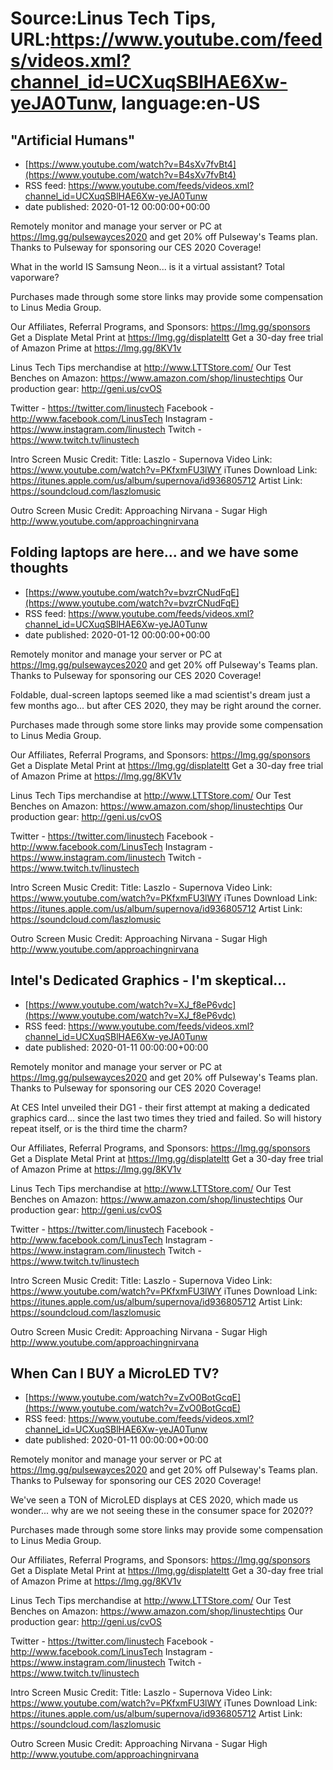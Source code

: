 # Source:Linus Tech Tips, URL:https://www.youtube.com/feeds/videos.xml?channel_id=UCXuqSBlHAE6Xw-yeJA0Tunw, language:en-US

## "Artificial Humans"
 - [https://www.youtube.com/watch?v=B4sXv7fvBt4](https://www.youtube.com/watch?v=B4sXv7fvBt4)
 - RSS feed: https://www.youtube.com/feeds/videos.xml?channel_id=UCXuqSBlHAE6Xw-yeJA0Tunw
 - date published: 2020-01-12 00:00:00+00:00

Remotely monitor and manage your server or PC at https://lmg.gg/pulsewayces2020 and get 20% off Pulseway's Teams plan. Thanks to Pulseway for sponsoring our CES 2020 Coverage!

What in the world IS Samsung Neon... is it a virtual assistant? Total vaporware?

Purchases made through some store links may provide some compensation to Linus Media Group.

Our Affiliates, Referral Programs, and Sponsors: https://lmg.gg/sponsors
Get a Displate Metal Print at https://lmg.gg/displateltt
Get a 30-day free trial of Amazon Prime at https://lmg.gg/8KV1v

Linus Tech Tips merchandise at http://www.LTTStore.com/ 
Our Test Benches on Amazon: https://www.amazon.com/shop/linustechtips 
Our production gear: http://geni.us/cvOS

Twitter - https://twitter.com/linustech
Facebook - http://www.facebook.com/LinusTech
Instagram - https://www.instagram.com/linustech
Twitch - https://www.twitch.tv/linustech 

Intro Screen Music Credit:
Title: Laszlo - Supernova
Video Link: https://www.youtube.com/watch?v=PKfxmFU3lWY
iTunes Download Link: https://itunes.apple.com/us/album/supernova/id936805712
Artist Link: https://soundcloud.com/laszlomusic

Outro Screen Music Credit: Approaching Nirvana - Sugar High http://www.youtube.com/approachingnirvana

## Folding laptops are here... and we have some thoughts
 - [https://www.youtube.com/watch?v=bvzrCNudFqE](https://www.youtube.com/watch?v=bvzrCNudFqE)
 - RSS feed: https://www.youtube.com/feeds/videos.xml?channel_id=UCXuqSBlHAE6Xw-yeJA0Tunw
 - date published: 2020-01-12 00:00:00+00:00

Remotely monitor and manage your server or PC at https://lmg.gg/pulsewayces2020 and get 20% off Pulseway's Teams plan. Thanks to Pulseway for sponsoring our CES 2020 Coverage!

Foldable, dual-screen laptops seemed like a mad scientist's dream just a few months ago... but after CES 2020, they may be right around the corner.

Purchases made through some store links may provide some compensation to Linus Media Group.

Our Affiliates, Referral Programs, and Sponsors: https://lmg.gg/sponsors
Get a Displate Metal Print at https://lmg.gg/displateltt
Get a 30-day free trial of Amazon Prime at https://lmg.gg/8KV1v

Linus Tech Tips merchandise at http://www.LTTStore.com/ 
Our Test Benches on Amazon: https://www.amazon.com/shop/linustechtips 
Our production gear: http://geni.us/cvOS

Twitter - https://twitter.com/linustech
Facebook - http://www.facebook.com/LinusTech
Instagram - https://www.instagram.com/linustech
Twitch - https://www.twitch.tv/linustech 

Intro Screen Music Credit:
Title: Laszlo - Supernova
Video Link: https://www.youtube.com/watch?v=PKfxmFU3lWY
iTunes Download Link: https://itunes.apple.com/us/album/supernova/id936805712
Artist Link: https://soundcloud.com/laszlomusic

Outro Screen Music Credit: Approaching Nirvana - Sugar High http://www.youtube.com/approachingnirvana

## Intel's Dedicated Graphics - I'm skeptical...
 - [https://www.youtube.com/watch?v=XJ_f8eP6vdc](https://www.youtube.com/watch?v=XJ_f8eP6vdc)
 - RSS feed: https://www.youtube.com/feeds/videos.xml?channel_id=UCXuqSBlHAE6Xw-yeJA0Tunw
 - date published: 2020-01-11 00:00:00+00:00

Remotely monitor and manage your server or PC at https://lmg.gg/pulsewayces2020 and get 20% off Pulseway's Teams plan. Thanks to Pulseway for sponsoring our CES 2020 Coverage! 

At CES Intel unveiled their DG1 - their first attempt at making a dedicated graphics card... since the last two times they tried and failed.  So will history repeat itself, or is the third time the charm?

Our Affiliates, Referral Programs, and Sponsors: https://lmg.gg/sponsors
Get a Displate Metal Print at https://lmg.gg/displateltt
Get a 30-day free trial of Amazon Prime at https://lmg.gg/8KV1v

Linus Tech Tips merchandise at http://www.LTTStore.com/ 
Our Test Benches on Amazon: https://www.amazon.com/shop/linustechtips 
Our production gear: http://geni.us/cvOS

Twitter - https://twitter.com/linustech
Facebook - http://www.facebook.com/LinusTech
Instagram - https://www.instagram.com/linustech
Twitch - https://www.twitch.tv/linustech 

Intro Screen Music Credit:
Title: Laszlo - Supernova
Video Link: https://www.youtube.com/watch?v=PKfxmFU3lWY
iTunes Download Link: https://itunes.apple.com/us/album/supernova/id936805712
Artist Link: https://soundcloud.com/laszlomusic

Outro Screen Music Credit: Approaching Nirvana - Sugar High http://www.youtube.com/approachingnirvana

## When Can I BUY a MicroLED TV?
 - [https://www.youtube.com/watch?v=ZvO0BotGcqE](https://www.youtube.com/watch?v=ZvO0BotGcqE)
 - RSS feed: https://www.youtube.com/feeds/videos.xml?channel_id=UCXuqSBlHAE6Xw-yeJA0Tunw
 - date published: 2020-01-11 00:00:00+00:00

Remotely monitor and manage your server or PC at https://lmg.gg/pulsewayces2020 and get 20% off Pulseway's Teams plan. Thanks to Pulseway for sponsoring our CES 2020 Coverage!

We've seen a TON of MicroLED displays at CES 2020, which made us wonder... why are we not seeing these in the consumer space for 2020??

Purchases made through some store links may provide some compensation to Linus Media Group.

Our Affiliates, Referral Programs, and Sponsors: https://lmg.gg/sponsors
Get a Displate Metal Print at https://lmg.gg/displateltt
Get a 30-day free trial of Amazon Prime at https://lmg.gg/8KV1v

Linus Tech Tips merchandise at http://www.LTTStore.com/ 
Our Test Benches on Amazon: https://www.amazon.com/shop/linustechtips 
Our production gear: http://geni.us/cvOS

Twitter - https://twitter.com/linustech
Facebook - http://www.facebook.com/LinusTech
Instagram - https://www.instagram.com/linustech
Twitch - https://www.twitch.tv/linustech 

Intro Screen Music Credit:
Title: Laszlo - Supernova
Video Link: https://www.youtube.com/watch?v=PKfxmFU3lWY
iTunes Download Link: https://itunes.apple.com/us/album/supernova/id936805712
Artist Link: https://soundcloud.com/laszlomusic

Outro Screen Music Credit: Approaching Nirvana - Sugar High http://www.youtube.com/approachingnirvana

